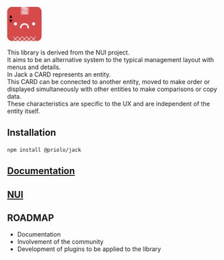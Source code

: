 ![logo](./res/logo.png)  

This library is derived from the NUI project.  
It aims to be an alternative system to the typical management layout with menus and details.  
In Jack a CARD represents an entity.  
This CARD can be connected to another entity, moved to make order or displayed simultaneously with 
other entities to make comparisons or copy data.  
These characteristics are specific to the UX and are independent of the entity itself.

## Installation

`npm install @priolo/jack`

## [Documentation](https://priolo.github.io/jack-doc/)

## [NUI](https://natsnui.app/)

## ROADMAP

- Documentation
- Involvement of the community
- Development of plugins to be applied to the library

